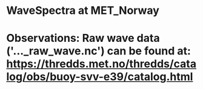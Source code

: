 # WaveSpectra at MET_Norway
# Observations: Raw wave data ('..._raw_wave.nc') can be found at: https://thredds.met.no/thredds/catalog/obs/buoy-svv-e39/catalog.html
